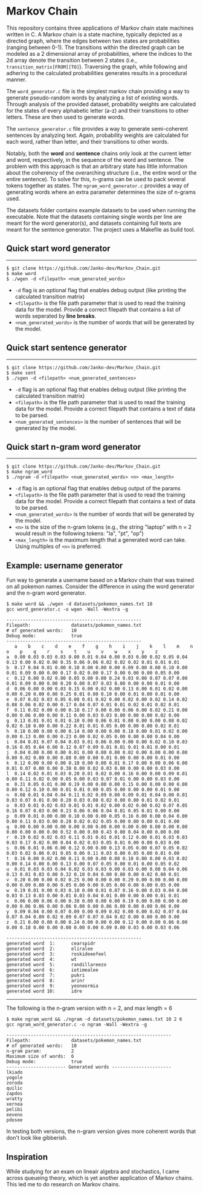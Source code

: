 # Markov Chain
This repository contains three applications of Markov chain state machines written in C. A Markov chain is a state machine, typically depicted as a directed graph, where the edges between two states are probabilities (ranging between 0-1). The transitions within the directed graph can be modeled as a 2 dimensional array of probabilities, where the indices to the 2d array denote the transition between 2 states (i.e., `transition_matrix[FROM][TO]`). Traversing the graph, while following and adhering to the calculated probabilities generates results in a procedural manner. 

The `word_generator.c` file is the simplest markov chain providing a way to generate pseudo-random words by analyzing a list of existing words. Through analysis of the provided dataset, probability weights are calculated for the states of every alphabetic letter (a-z) and their transitions to other letters. These are then used to generate words. 

The `sentence_generator.c` file provides a way to generate semi-coherent sentences by analyzing text. Again, probability weights are calculated for each word, rather than letter, and their transitions to other words. 

Notably, both the **word** and **sentence** chains only look at the current letter and word, respectively, in the sequence of the word and sentence. The problem with this approach is that an arbitrary state has little information about the coherency of the overarching structure (i.e., the entire word or the entire sentence). To solve for this, n-grams can be used to pack several tokens together as states. The `ngram_word_generator.c` provides a way of generating words where an extra parameter determines the size of n-grams used. 

The datasets folder contains example datasets to be used when running the executable. Note that the datasets containing single words per line are meant for the word generator(s), and datasets containing full texts are meant for the sentence generator. The project uses a Makefile as build tool.

## Quick start word generator
---
```
$ git clone https://github.com/Janko-dev/Markov_Chain.git
$ make word
$ ./wgen -d <filepath> <num_generated_words>
```
- `-d` flag is an optional flag that enables debug output (like printing the calculated transition matrix)
- `<filepath>` is the file path parameter that is used to read the training data for the model. Provide a correct filepath that contains a list of words seperated by **line breaks**.
- `<num_generated_words>` is the number of words that will be generated by the model. 

## Quick start sentence generator
---
```
$ git clone https://github.com/Janko-dev/Markov_Chain.git
$ make sent
$ ./sgen -d <filepath> <num_generated_sentences>
```
- `-d` flag is an optional flag that enables debug output (like printing the calculated transition matrix)
- `<filepath>` is the file path parameter that is used to read the training data for the model. Provide a correct filepath that contains a text of data to be parsed.
- `<num_generated_sentences>` is the number of sentences that will be generated by the model. 

## Quick start n-gram word generator
---
```
$ git clone https://github.com/Janko-dev/Markov_Chain.git
$ make ngram_word
$ ./ngram -d <filepath> <num_generated_words> <n> <max_length>
```
- `-d` flag is an optional flag that enables debug output of the params
- `<filepath>` is the file path parameter that is used to read the training data for the model. Provide a correct filepath that contains a text of data to be parsed.
- `<num_generated_words>` is the number of words that will be generated by the model. 
- `<n>` is the size of the n-gram tokens (e.g., the string "laptop" with n = 2 would result in the following tokens: "la", "pt", "op")
- `<max_length>` is the maximum length that a generated word can take. Using multiples of `<n>` is preferred. 

## Example: username generator
Fun way to generate a username based on a Markov chain that was trained on all pokemon names. Consider the difference in using the word generator and the n-gram word generator. 
```
$ make word && ./wgen -d datasets/pokemon_names.txt 10
gcc word_generator.c -o wgen -Wall -Wextra -g  

--------------------------------------------------
Filepath:               datasets/pokemon_names.txt
# of generated words:   10
Debug mode:             true
--------------------------------------------------
   a    b    c    d    e    f    g    h    i    j    k    l    m    n    o    p    q    r    s    t    u    v    w    x    y    z 
a  0.00 0.03 0.03 0.03 0.00 0.01 0.04 0.00 0.03 0.00 0.02 0.05 0.04 0.13 0.00 0.02 0.00 0.35 0.06 0.06 0.02 0.02 0.02 0.01 0.01 0.01
b  0.17 0.04 0.01 0.00 0.10 0.00 0.00 0.00 0.09 0.00 0.00 0.10 0.00 0.01 0.09 0.00 0.00 0.17 0.02 0.00 0.17 0.00 0.00 0.00 0.05 0.00
c  0.12 0.00 0.02 0.00 0.05 0.00 0.00 0.24 0.03 0.00 0.07 0.07 0.00 0.01 0.09 0.00 0.00 0.20 0.00 0.07 0.03 0.00 0.00 0.00 0.01 0.00
d  0.06 0.00 0.00 0.03 0.15 0.00 0.02 0.00 0.13 0.00 0.01 0.02 0.00 0.00 0.20 0.00 0.00 0.25 0.01 0.00 0.10 0.00 0.01 0.00 0.01 0.00
e  0.07 0.02 0.03 0.05 0.08 0.01 0.02 0.00 0.02 0.00 0.02 0.14 0.02 0.08 0.06 0.02 0.00 0.17 0.04 0.07 0.01 0.01 0.02 0.01 0.02 0.01
f  0.11 0.02 0.00 0.00 0.18 0.17 0.00 0.00 0.06 0.00 0.02 0.21 0.00 0.00 0.06 0.00 0.00 0.11 0.00 0.03 0.03 0.00 0.00 0.00 0.02 0.00
g  0.13 0.01 0.01 0.01 0.10 0.00 0.06 0.01 0.08 0.00 0.00 0.08 0.02 0.02 0.18 0.00 0.00 0.22 0.01 0.01 0.05 0.00 0.00 0.00 0.02 0.01 
h  0.18 0.00 0.00 0.00 0.14 0.00 0.00 0.00 0.18 0.00 0.01 0.02 0.00 0.00 0.13 0.00 0.00 0.23 0.00 0.02 0.05 0.00 0.00 0.00 0.04 0.00
i  0.04 0.01 0.07 0.04 0.03 0.01 0.06 0.00 0.00 0.00 0.02 0.10 0.03 0.16 0.05 0.04 0.00 0.12 0.07 0.09 0.01 0.01 0.01 0.01 0.00 0.01
j  0.04 0.00 0.00 0.00 0.01 0.00 0.00 0.00 0.02 0.00 0.00 0.00 0.00 0.00 0.02 0.00 0.00 0.88 0.00 0.00 0.01 0.00 0.00 0.00 0.01 0.00
k  0.12 0.00 0.00 0.00 0.10 0.00 0.00 0.01 0.17 0.00 0.00 0.06 0.00 0.01 0.07 0.00 0.00 0.38 0.00 0.02 0.03 0.00 0.00 0.00 0.03 0.00
l  0.14 0.02 0.01 0.03 0.20 0.01 0.02 0.00 0.16 0.00 0.00 0.09 0.01 0.00 0.11 0.02 0.00 0.05 0.00 0.03 0.07 0.01 0.00 0.00 0.03 0.00
m  0.31 0.05 0.01 0.00 0.19 0.00 0.00 0.00 0.15 0.00 0.00 0.00 0.00 0.00 0.12 0.10 0.00 0.01 0.01 0.00 0.05 0.00 0.00 0.00 0.01 0.00
n  0.08 0.01 0.04 0.04 0.11 0.02 0.09 0.00 0.09 0.01 0.04 0.00 0.01 0.03 0.07 0.01 0.00 0.20 0.03 0.08 0.02 0.00 0.00 0.01 0.02 0.01
o  0.03 0.01 0.02 0.03 0.01 0.01 0.02 0.00 0.02 0.00 0.02 0.07 0.05 0.16 0.07 0.03 0.00 0.23 0.06 0.06 0.04 0.01 0.05 0.01 0.00 0.00
p  0.09 0.01 0.00 0.00 0.10 0.00 0.00 0.05 0.16 0.00 0.00 0.04 0.00 0.00 0.11 0.03 0.00 0.28 0.02 0.02 0.05 0.00 0.00 0.00 0.01 0.00
q  0.00 0.00 0.00 0.00 0.00 0.00 0.00 0.00 0.00 0.00 0.00 0.00 0.00 0.00 0.00 0.00 0.00 0.52 0.00 0.00 0.43 0.00 0.04 0.00 0.00 0.00
r  0.19 0.02 0.02 0.03 0.11 0.01 0.01 0.01 0.12 0.00 0.01 0.03 0.03 0.03 0.17 0.02 0.00 0.04 0.02 0.03 0.05 0.01 0.00 0.00 0.03 0.00
s  0.06 0.01 0.06 0.00 0.12 0.00 0.00 0.13 0.05 0.00 0.07 0.05 0.02 0.03 0.02 0.06 0.01 0.05 0.06 0.11 0.03 0.00 0.05 0.00 0.01 0.00
t  0.16 0.00 0.02 0.00 0.11 0.00 0.00 0.08 0.10 0.00 0.00 0.03 0.02 0.00 0.14 0.00 0.00 0.13 0.00 0.07 0.05 0.00 0.01 0.00 0.05 0.02
u  0.01 0.03 0.03 0.04 0.02 0.03 0.03 0.00 0.03 0.00 0.00 0.04 0.06 0.13 0.01 0.03 0.00 0.32 0.10 0.04 0.00 0.00 0.00 0.02 0.00 0.01 
v  0.20 0.00 0.00 0.02 0.25 0.00 0.00 0.00 0.29 0.00 0.00 0.00 0.00 0.00 0.09 0.00 0.00 0.05 0.00 0.00 0.05 0.00 0.00 0.00 0.05 0.00
w  0.19 0.01 0.00 0.03 0.10 0.00 0.01 0.07 0.16 0.00 0.03 0.04 0.00 0.03 0.13 0.03 0.00 0.01 0.03 0.04 0.01 0.00 0.00 0.00 0.01 0.01
x  0.06 0.00 0.06 0.00 0.38 0.00 0.00 0.00 0.19 0.00 0.00 0.00 0.00 0.00 0.06 0.06 0.00 0.06 0.00 0.00 0.06 0.00 0.00 0.00 0.06 0.00
y  0.09 0.04 0.00 0.07 0.09 0.00 0.09 0.02 0.00 0.00 0.02 0.07 0.04 0.07 0.04 0.09 0.02 0.09 0.07 0.07 0.04 0.02 0.00 0.00 0.00 0.00
z  0.21 0.00 0.00 0.00 0.24 0.00 0.00 0.00 0.12 0.00 0.00 0.06 0.00 0.00 0.18 0.00 0.00 0.00 0.00 0.00 0.09 0.00 0.03 0.00 0.03 0.06

--------------------------------------------------
generated word  1:      cearspidr
generated word  2:      eliralee
generated word  3:      roskideeefeel
generated word  4:      wt
generated word  5:      randillareezo
generated word  6:      iotimealee
generated word  7:      pukri
generated word  8:      arinr
generated word  9:      yeoneormia
generated word 10:      idre
```
---
The following is the n-gram version with n = 2, and max length = 6
```
$ make ngram_word && ./ngram -d datasets/pokemon_names.txt 10 2 6
gcc ngram_word_generator.c -o ngram -Wall -Wextra -g  

-------------------------------------------------------------
Filepath:               datasets/pokemon_names.txt
# of generated words:   10
n-gram param:           2
Maximum size of words:  6
Debug mode:             true
---------------------- Generated words ----------------------
lkiado
yogole
zoroda
quilic
zapdos
wratty
xernea
pelibi
eeveno
pdosee
```
In testing both versions, the n-gram version gives more coherent words that don't look like gibberish.

## Inspiration
While studying for an exam on lineair algebra and stochastics, I came across queueing theory, which is yet another application of Markov chains. This led me to do research on Markov chains. 